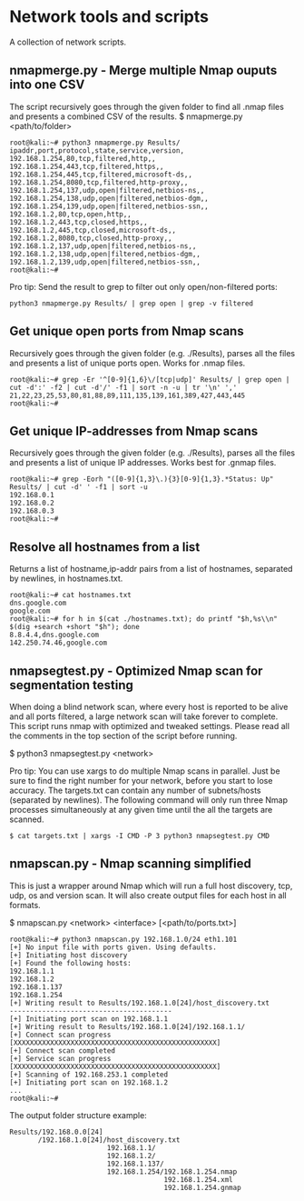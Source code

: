 # Network tools and scripts

A collection of network scripts.

## nmapmerge.py - Merge multiple Nmap ouputs into one CSV
The script recursively goes through the given folder to find all .nmap files and presents a combined CSV of the results.
$ nmapmerge.py &lt;path/to/folder&gt;
```
root@kali:~# python3 nmapmerge.py Results/
ipaddr,port,protocol,state,service,version,
192.168.1.254,80,tcp,filtered,http,,
192.168.1.254,443,tcp,filtered,https,,
192.168.1.254,445,tcp,filtered,microsoft-ds,,
192.168.1.254,8080,tcp,filtered,http-proxy,,
192.168.1.254,137,udp,open|filtered,netbios-ns,,
192.168.1.254,138,udp,open|filtered,netbios-dgm,,
192.168.1.254,139,udp,open|filtered,netbios-ssn,,
192.168.1.2,80,tcp,open,http,,
192.168.1.2,443,tcp,closed,https,,
192.168.1.2,445,tcp,closed,microsoft-ds,,
192.168.1.2,8080,tcp,closed,http-proxy,,
192.168.1.2,137,udp,open|filtered,netbios-ns,,
192.168.1.2,138,udp,open|filtered,netbios-dgm,,
192.168.1.2,139,udp,open|filtered,netbios-ssn,,
root@kali:~# 
```
Pro tip: Send the result to grep to filter out only open/non-filtered ports:
```
python3 nmapmerge.py Results/ | grep open | grep -v filtered
```

## Get unique open ports from Nmap scans
Recursively goes through the given folder (e.g. ./Results), parses all the files and presents a list of unique ports open. Works for .nmap files.
```
root@kali:~# grep -Er '^[0-9]{1,6}\/[tcp|udp]' Results/ | grep open | cut -d':' -f2 | cut -d'/' -f1 | sort -n -u | tr '\n' ','
21,22,23,25,53,80,81,88,89,111,135,139,161,389,427,443,445
root@kali:~# 
```
  
## Get unique IP-addresses from Nmap scans
Recursively goes through the given folder (e.g. ./Results), parses all the files and presents a list of unique IP addresses. Works best for .gnmap files.
```
root@kali:~# grep -Eorh "([0-9]{1,3}\.){3}[0-9]{1,3}.*Status: Up" Results/ | cut -d' ' -f1 | sort -u
192.168.0.1
192.168.0.2
192.168.0.3
root@kali:~# 
```

## Resolve all hostnames from a list
Returns a list of hostname,ip-addr pairs from a list of hostnames, separated by newlines, in hostnames.txt.
```
root@kali:~# cat hostnames.txt
dns.google.com
google.com
root@kali:~# for h in $(cat ./hostnames.txt); do printf "$h,%s\\n" $(dig +search +short "$h"); done
8.8.4.4,dns.google.com
142.250.74.46,google.com
```

## nmapsegtest.py - Optimized Nmap scan for segmentation testing

When doing a blind network scan, where every host is reported to be alive and all ports filtered, a large network scan will take forever to complete. This script runs nmap with optimized and tweaked settings. Please read all the comments in the top section of the script before running.
  
$ python3 nmapsegtest.py &lt;network&gt;
  
Pro tip: You can use xargs to do multiple Nmap scans in parallel. Just be sure to find the right number for your network, before you start to lose accuracy. The targets.txt can contain any number of subnets/hosts (separated by newlines). The following command will only run three Nmap processes simultaneously at any given time until the all the targets are scanned.
  
```
$ cat targets.txt | xargs -I CMD -P 3 python3 nmapsegtest.py CMD
```


## nmapscan.py - Nmap scanning simplified  
This is just a wrapper around Nmap which will run a full host discovery, tcp, udp, os and version scan. It will also create output files for each host in all formats.
  
$ nmapscan.py &lt;network&gt; &lt;interface&gt; [&lt;path/to/ports.txt&gt;]
```
root@kali:~# python3 nmapscan.py 192.168.1.0/24 eth1.101
[+] No input file with ports given. Using defaults.
[+] Initiating host discovery  
[+] Found the following hosts:  
192.168.1.1  
192.168.1.2  
192.168.1.137  
192.168.1.254  
[+] Writing result to Results/192.168.1.0[24]/host_discovery.txt  
----------------------------------------  
[+] Initiating port scan on 192.168.1.1  
[+] Writing result to Results/192.168.1.0[24]/192.168.1.1/  
[+] Connect scan progress  
[XXXXXXXXXXXXXXXXXXXXXXXXXXXXXXXXXXXXXXXXXXXXXXXXXX]  
[+] Connect scan completed  
[+] Service scan progress  
[XXXXXXXXXXXXXXXXXXXXXXXXXXXXXXXXXXXXXXXXXXXXXXXXXX]  
[+] Scanning of 192.168.253.1 completed  
[+] Initiating port scan on 192.168.1.2
...  
root@kali:~#
```

The output folder structure example:
```
Results/192.168.0.0[24]  
       /192.168.1.0[24]/host_discovery.txt  
                        192.168.1.1/  
                        192.168.1.2/  
                        192.168.1.137/  
                        192.168.1.254/192.168.1.254.nmap  
                                      192.168.1.254.xml  
                                      192.168.1.254.gnmap  
  
```
